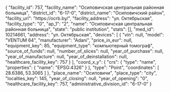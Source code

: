 {
    "facility_id": 757,
    "facility_name": "Осиповичская центральная районная больница",
    "district_id": "6-17-0",
    "district_name": "Осиповичский район",
    "facility_url": "https:\/\/ocrb.by\/",
    "facility_address": "ул. Октябрьская",
    "facility_type": "0",
    "ap_1": "2",
    "name": "Осиповичская центральная районная больница",
    "state": "public institution",
    "stats": [],
    "med_id": 10214661,
    "address": "ул. Октябрьская",
    "devices": [
        {
            "vin": null,
            "model": "VENTUM 64",
            "manufacturer": "Adani",
            "price_in_eur": null,
            "equipment_key": 85,
            "equipment_type": "компьютерный томограф",
            "source_of_funds": null,
            "number_of_slices": null,
            "year_of_purchase": null,
            "year_of_manufacture": null,
            "year_of_deinstallation": null,
            "healthcare_facility_key": 757
        }
    ],
    "coord_x_y": {
        "crs": {
            "type": "name",
            "properties": {
                "name": "EPSG:4326"
            }
        },
        "type": "Point",
        "coordinates": [
            28.6386,
            53.3065
        ]
    },
    "place_name": "Осиповичи",
    "place_type": "city",
    "localties_key": 145,
    "year_of_closing": null,
    "year_of_opening": "0",
    "healthcare_facility_key": 757,
    "administrative_division_id": "6-17-0"
}